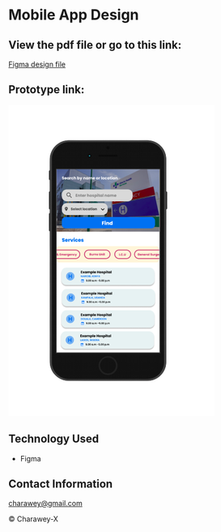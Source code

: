 # Mobile App Design

## View the pdf file or go to this link:

[Figma design file](https://www.figma.com/file/ttQ6xSWXu21AxkyIoQZB64/Global-Hospitals-Mobile-App?node-id=0%3A1&t=5bquf5r2JJ5ehS43-1)


## Prototype link:


[![](screenshot.png)](https://www.figma.com/proto/ttQ6xSWXu21AxkyIoQZB64/Global-Hospitals-Mobile-App?node-id=1-2&scaling=scale-down&page-id=0%3A1&starting-point-node-id=1%3A2)


## Technology Used
- Figma


## Contact Information

<a href="mailto:charawey@gmail.com">charawey@gmail.com</a>



© Charawey-X

